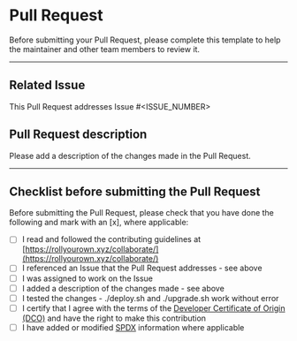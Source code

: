 <!--
SPDX-FileCopyrightText: 2022 Wilfred Nicoll <xyzroller@rollyourown.xyz>
SPDX-License-Identifier: CC-BY-SA-4.0
-->

# Pull Request

Before submitting your Pull Request, please complete this template to help the maintainer and other team members to review it.

---

## Related Issue

This Pull Request addresses Issue #<ISSUE_NUMBER>

## Pull Request description

Please add a description of the changes made in the Pull Request.

---

## Checklist before submitting the Pull Request

Before submitting the Pull Request, please check that you have done the following and mark with an [x], where applicable:

- [ ] I read and followed the contributing guidelines at [https://rollyourown.xyz/collaborate/](https://rollyourown.xyz/collaborate/)
- [ ] I referenced an Issue that the Pull Request addresses - see above
- [ ] I was assigned to work on the Issue
- [ ] I added a description of the changes made - see above
- [ ] I tested the changes - ./deploy.sh and ./upgrade.sh work without error
- [ ] I certify that I agree with the terms of the [Developer Certificate of Origin (DCO)](https://developercertificate.org/) and have the right to make this contribution
- [ ] I have added or modified [SPDX](https://spdx.dev/) information where applicable
